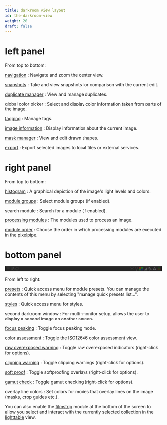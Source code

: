 ```yaml
---
title: darkroom view layout
id: the-darkroom-view
weight: 20
draft: false
---
```


# left panel

From top to bottom:

[navigation](../module-reference/utility-modules/darkroom/navigation.md)
: Navigate and zoom the center view.

[snapshots](../module-reference/utility-modules/darkroom/snapshots.md)
: Take and view snapshots for comparison with the current edit.

[duplicate manager](../module-reference/utility-modules/darkroom/duplicate-manager.md)
: View and manage duplicates.

[global color picker](../module-reference/utility-modules/darkroom/global-color-picker.md)
: Select and display color information taken from parts of the image.

[tagging](../module-reference/utility-modules/shared/tagging.md)
: Manage tags.

[image information](../module-reference/utility-modules/shared/image-information.md)
: Display information about the current image.

[mask manager](../module-reference/utility-modules/darkroom/mask-manager.md)
: View and edit drawn shapes.

[export](../module-reference/utility-modules/shared/export.md)
: Export selected images to local files or external services.

# right panel

From top to bottom:

[histogram](../module-reference/utility-modules/shared/histogram.md)
: A graphical depiction of the image's light levels and colors.

[module groups](./organization/module-groups.md)
: Select module groups (if enabled).

search module
: Search for a module (if enabled).

[processing modules](../module-reference/processing-modules/_index.md)
: The modules used to process an image.

[module order](../module-reference/utility-modules/darkroom/module-order.md)
: Choose the order in which processing modules are executed in the pixelpipe.

# bottom panel

![darkroom-view-layout](./darkroom-view-layout/darkroom-bottom-panel.png#w100)

From left to right:

[presets](./processing-modules/presets.md)
: Quick access menu for module presets. You can manage the contents of this menu by selecting "manage quick presets list...".

[styles](../module-reference/utility-modules/lighttable/styles.md)
: Quick access menu for styles.

second darkroom window
: For multi-monitor setup, allows the user to display a second image on another screen.

[focus peaking](../module-reference/utility-modules/shared/focus-peaking.md)
: Toggle focus peaking mode.

[color assessment](../module-reference/utility-modules/darkroom/color-assessment.md)
: Toggle the ISO12646 color assessment view.

[raw overexposed warning](../module-reference/utility-modules/darkroom/raw-overexposed.md)
: Toggle raw overexposed indicators (right-click for options).

[clipping warning](../module-reference/utility-modules/darkroom/clipping.md)
: Toggle clipping warnings (right-click for options).

[soft proof](../module-reference/utility-modules/darkroom/soft-proof.md)
: Toggle softproofing overlays (right-click for options).

[gamut check](../module-reference/utility-modules/darkroom/gamut.md)
: Toggle gamut checking (right-click for options).

overlay line colors
: Set colors for modes that overlay lines on the image (masks, crop guides etc.).

You can also enable the [filmstrip](../module-reference/utility-modules/shared/filmstrip.md) module at the bottom of the screen to allow you select and interact with the currently selected collection in the [lighttable](../lighttable/_index.md) view.
